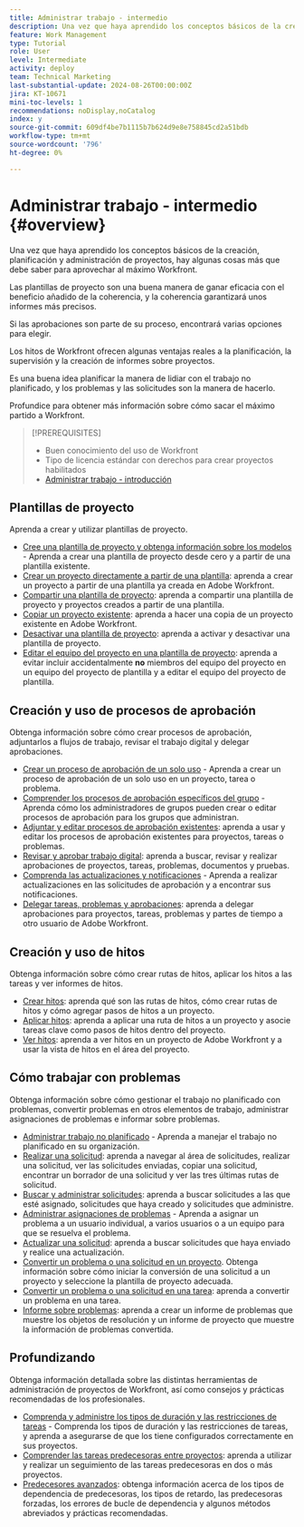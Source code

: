 ```yaml
---
title: Administrar trabajo - intermedio
description: Una vez que haya aprendido los conceptos básicos de la creación, planificación y administración de proyectos, hay algunas cosas más que debe saber para aprovechar al máximo Workfront.
feature: Work Management
type: Tutorial
role: User
level: Intermediate
activity: deploy
team: Technical Marketing
last-substantial-update: 2024-08-26T00:00:00Z
jira: KT-10671
mini-toc-levels: 1
recommendations: noDisplay,noCatalog
index: y
source-git-commit: 609df4be7b1115b7b624d9e8e758845cd2a51bdb
workflow-type: tm+mt
source-wordcount: '796'
ht-degree: 0%

---
```



# Administrar trabajo - intermedio {#overview}

Una vez que haya aprendido los conceptos básicos de la creación, planificación y administración de proyectos, hay algunas cosas más que debe saber para aprovechar al máximo Workfront.

Las plantillas de proyecto son una buena manera de ganar eficacia con el beneficio añadido de la coherencia, y la coherencia garantizará unos informes más precisos.

Si las aprobaciones son parte de su proceso, encontrará varias opciones para elegir.

Los hitos de Workfront ofrecen algunas ventajas reales a la planificación, la supervisión y la creación de informes sobre proyectos.

Es una buena idea planificar la manera de lidiar con el trabajo no planificado, y los problemas y las solicitudes son la manera de hacerlo.

Profundice para obtener más información sobre cómo sacar el máximo partido a Workfront.

>[!PREREQUISITES]
>
>* Buen conocimiento del uso de Workfront
>* Tipo de licencia estándar con derechos para crear proyectos habilitados
>* [Administrar trabajo - introducción](https://experienceleague.adobe.com/?recommended=Workfront-U-1-2022.1.planners)


## Plantillas de proyecto

Aprenda a crear y utilizar plantillas de proyecto.

* [Cree una plantilla de proyecto y obtenga información sobre los modelos](create-a-project-template.md) - Aprenda a crear una plantilla de proyecto desde cero y a partir de una plantilla existente.
* [Crear un proyecto directamente a partir de una plantilla](create-a-project-directly-from-a-template.md): aprenda a crear un proyecto a partir de una plantilla ya creada en Adobe Workfront.
* [Compartir una plantilla de proyecto](share-a-project-template.md): aprenda a compartir una plantilla de proyecto y proyectos creados a partir de una plantilla.
* [Copiar un proyecto existente](/help/manage-work/manage-projects/copy-an-existing-project.md): aprenda a hacer una copia de un proyecto existente en Adobe Workfront.
* [Desactivar una plantilla de proyecto](deactivate-a-project-template.md): aprenda a activar y desactivar una plantilla de proyecto.
* [Editar el equipo del proyecto en una plantilla de proyecto](edit-the-project-team-in-a-project-template.md): aprenda a evitar incluir accidentalmente **no** miembros del equipo del proyecto en un equipo del proyecto de plantilla y a editar el equipo del proyecto de plantilla.

## Creación y uso de procesos de aprobación

Obtenga información sobre cómo crear procesos de aprobación, adjuntarlos a flujos de trabajo, revisar el trabajo digital y delegar aprobaciones.

* [Crear un proceso de aprobación de un solo uso](create-a-single-use-approval-process.md) - Aprenda a crear un proceso de aprobación de un solo uso en un proyecto, tarea o problema.
* [Comprender los procesos de aprobación específicos del grupo](group-specific-approval-processes.md) - Aprenda cómo los administradores de grupos pueden crear o editar procesos de aprobación para los grupos que administran.
* [Adjuntar y editar procesos de aprobación existentes](attach-and-edit-existing-approval-processes.md): aprenda a usar y editar los procesos de aprobación existentes para proyectos, tareas o problemas.
* [Revisar y aprobar trabajo digital](review-and-approve-digital-work.md): aprenda a buscar, revisar y realizar aprobaciones de proyectos, tareas, problemas, documentos y pruebas.
* [Comprenda las actualizaciones y notificaciones](understand-updates-and-notifications.md) - Aprenda a realizar actualizaciones en las solicitudes de aprobación y a encontrar sus notificaciones.
* [Delegar tareas, problemas y aprobaciones](delegate-approvals.md): aprenda a delegar aprobaciones para proyectos, tareas, problemas y partes de tiempo a otro usuario de Adobe Workfront.

## Creación y uso de hitos

Obtenga información sobre cómo crear rutas de hitos, aplicar los hitos a las tareas y ver informes de hitos.

* [Crear hitos](creating-milestones.md): aprenda qué son las rutas de hitos, cómo crear rutas de hitos y cómo agregar pasos de hitos a un proyecto.
* [Aplicar hitos](apply-milestones.md): aprenda a aplicar una ruta de hitos a un proyecto y asocie tareas clave como pasos de hitos dentro del proyecto.
* [Ver hitos](view-milestones.md): aprenda a ver hitos en un proyecto de Adobe Workfront y a usar la vista de hitos en el área del proyecto.

## Cómo trabajar con problemas

Obtenga información sobre cómo gestionar el trabajo no planificado con problemas, convertir problemas en otros elementos de trabajo, administrar asignaciones de problemas e informar sobre problemas.

* [Administrar trabajo no planificado](handle-unplanned-work.md) - Aprenda a manejar el trabajo no planificado en su organización.
* [Realizar una solicitud](make-a-request.md): aprenda a navegar al área de solicitudes, realizar una solicitud, ver las solicitudes enviadas, copiar una solicitud, encontrar un borrador de una solicitud y ver las tres últimas rutas de solicitud.
* [Buscar y administrar solicitudes](find-requests.md): aprenda a buscar solicitudes a las que esté asignado, solicitudes que haya creado y solicitudes que administre.
* [Administrar asignaciones de problemas](manage-issue-assignments.md) - Aprenda a asignar un problema a un usuario individual, a varios usuarios o a un equipo para que se resuelva el problema.
* [Actualizar una solicitud](update-a-request.md): aprenda a buscar solicitudes que haya enviado y realice una actualización.
* [Convertir un problema o una solicitud en un proyecto](create-a-project-from-a-request.md). Obtenga información sobre cómo iniciar la conversión de una solicitud a un proyecto y seleccione la plantilla de proyecto adecuada.
* [Convertir un problema o una solicitud en una tarea](convert-issues-to-other-work-items.md): aprenda a convertir un problema en una tarea.
* [Informe sobre problemas](report-on-issues.md): aprenda a crear un informe de problemas que muestre los objetos de resolución y un informe de proyecto que muestre la información de problemas convertida.

## Profundizando

Obtenga información detallada sobre las distintas herramientas de administración de proyectos de Workfront, así como consejos y prácticas recomendadas de los profesionales.    

* [Comprenda y administre los tipos de duración y las restricciones de tareas](understand-and-manage-duration-types-and-task-constraints.md) - Comprenda los tipos de duración y las restricciones de tareas, y aprenda a asegurarse de que los tiene configurados correctamente en sus proyectos.
* [Comprender las tareas predecesoras entre proyectos](understand-cross-project-predecessors.md): aprenda a utilizar y realizar un seguimiento de las tareas predecesoras en dos o más proyectos.
* [Predecesores avanzados](advanced-predecessors.md): obtenga información acerca de los tipos de dependencia de predecesoras, los tipos de retardo, las predecesoras forzadas, los errores de bucle de dependencia y algunos métodos abreviados y prácticas recomendadas.
